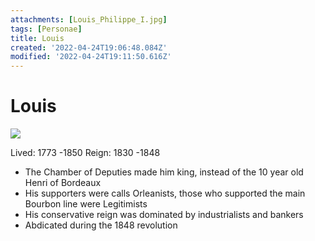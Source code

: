 ```yaml
---
attachments: [Louis_Philippe_I.jpg]
tags: [Personae]
title: Louis
created: '2022-04-24T19:06:48.084Z'
modified: '2022-04-24T19:11:50.616Z'
---
```


# Louis

![](@attachment/Louis_Philippe_I.jpg)

Lived: 1773 -1850
Reign: 1830 -1848

- The Chamber of Deputies made him king, instead of the 10 year old Henri of Bordeaux
- His supporters were calls Orleanists, those who supported the main Bourbon line were Legitimists
- His conservative reign was dominated by industrialists and bankers
- Abdicated during the 1848 revolution

